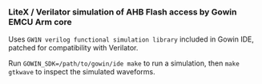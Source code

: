 ### LiteX / Verilator simulation of AHB Flash access by Gowin EMCU Arm core

Uses `GW1N verilog functional simulation library` included in Gowin IDE, patched for compatibility with Verilator.

Run `GOWIN_SDK=/path/to/gowin/ide make` to run a simulation, then `make gtkwave` to inspect the simulated waveforms.

